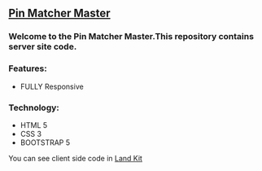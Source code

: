 ## [Pin Matcher Master](https://shaharina.github.io/Pin-matcher-master/)
### Welcome to the Pin Matcher Master.This repository contains server site code.


### Features:
- FULLY Responsive 

### Technology:
- HTML 5
- CSS 3
- BOOTSTRAP 5


You can see client side code in [Land Kit](https://github.com/Shaharina/Land-Kit)
